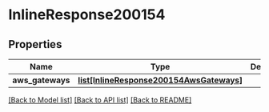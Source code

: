 # InlineResponse200154

## Properties
Name | Type | Description | Notes
------------ | ------------- | ------------- | -------------
**aws_gateways** | [**list[InlineResponse200154AwsGateways]**](InlineResponse200154AwsGateways.md) |  | [optional] 

[[Back to Model list]](../README.md#documentation-for-models) [[Back to API list]](../README.md#documentation-for-api-endpoints) [[Back to README]](../README.md)

